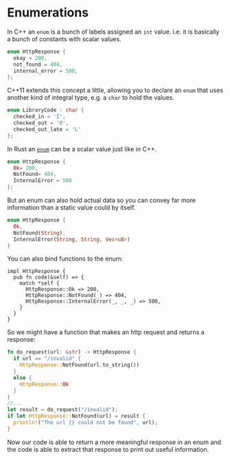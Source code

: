 # Enumerations

In C++ an `enum` is a bunch of labels assigned an `int` value. i.e. it is basically a bunch of constants with scalar values.

```cpp
enum HttpResponse {
  okay = 200,
  not_found = 404,
  internal_error = 500,
};
```

C++11 extends this concept a little, allowing you to declare an `enum` that uses another kind of integral type, e.g. a `char` to hold the values.

```cpp
enum LibraryCode : char {
  checked_in = 'I',
  checked_out = 'O',
  checked_out_late = 'L'
};
```

In Rust an [`enum`](https://doc.rust-lang.org/book/enums.html) can be a scalar value just like in C++. 

```rust
enum HttpResponse {
  Ok= 200,
  NotFound= 404,
  InternalError = 500
};
```

But an enum can also hold actual data so you can convey far more information than a static value could by itself. 

```rust
enum HttpResponse {
  Ok,
  NotFound(String),
  InternalError(String, String, Vec<u8>)
}
```

You can also bind functions to the enum:

```
impl HttpResponse {
  pub fn code(&self) => {
    match *self {
      HttpResponse::Ok => 200,
      HttpResponse::NotFound(_) => 404,
      HttpResponse::InternalError(_, _, _) => 500,
    }
  }
}
```

So we might have a function that makes an http request and returns a response:

```rust
fn do_request(url: &str) -> HttpResponse {
  if url == "/invalid" {
    HttpResponse::NotFound(url.to_string())
  }
  else {
    HttpResponse::Ok
  }
}
//...
let result = do_request("/invalid");
if let HttpResponse::NotFound(url) = result {
  println!("The url {} could not be found", url);
}
```

Now our code is able to return a more meaningful response in an enum and the code is able to extract that response to print out useful information.

